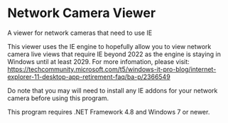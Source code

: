 # Network Camera Viewer
A viewer for network cameras that need to use IE

This viewer uses the IE engine to hopefully allow you to view network camera live views that require IE beyond 2022 as the engine is staying in Windows until at least 2029.
For more infomation, please visit: https://techcommunity.microsoft.com/t5/windows-it-pro-blog/internet-explorer-11-desktop-app-retirement-faq/ba-p/2366549

Do note that you may will need to install any IE addons for your network camera before using this program.

This program requires .NET Framework 4.8 and Windows 7 or newer.
